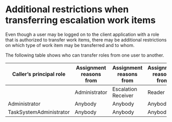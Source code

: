 # Additional restrictions when transferring escalation work items

Even though a user may be logged on to the client application
with a role that is authorized to transfer work items, there may be
additional restrictions on which type of work item may be transferred
and to whom.

The following table shows who can transfer roles from one user
to another.

| Caller’s principal role   | Assignment reasons from   | Assignment reasons from   | Assignment reasons from   |
|---------------------------|---------------------------|---------------------------|---------------------------|
|                           | Administrator             | Escalation Receiver       | Reader                    |
| Administrator             | Anybody                   | Anybody                   | Anybody                   |
| TaskSystemAdministrator   | Anybody                   | Anybody                   | Anybody                   |